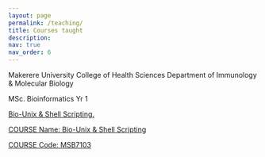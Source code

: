 ```yaml
---
layout: page
permalink: /teaching/
title: Courses taught
description: 
nav: true
nav_order: 6
---
```


Makerere University 
College of Health Sciences
Department of Immunology & Molecular Biology

MSc. Bioinformatics Yr 1

<a href="https://ace.ac.ug/msc-phd-program/">Bio-Unix & Shell Scripting.

COURSE Name:  Bio-Unix & Shell Scripting

COURSE Code: MSB7103






